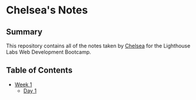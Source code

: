 # Chelsea's Notes

## Summary

This repository contains all of the notes taken by [Chelsea](https://github.com/chchchelsay) for the Lighthouse Labs Web Development Bootcamp.


## Table of Contents

* [Week 1](/Week_1)
  * [Day 1](/Week_1/Day_1)